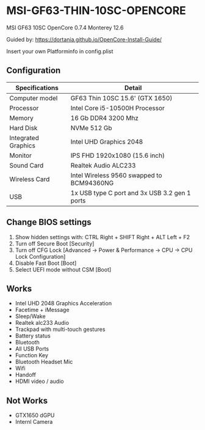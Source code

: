 # MSI-GF63-THIN-10SC-OPENCORE
MSI GF63 10SC OpenCore 0.7.4 Monterey 12.6

Guided by: https://dortania.github.io/OpenCore-Install-Guide/

Insert your own Platforminfo in config.plist

## Configuration

| Specifications | Detail |
| ------------------- | ------------------------------------------- |
| Computer model      | GF63 Thin 10SC 15.6' (GTX 1650)      |
| Processor           | Intel Core i5-10500H Processor     |
| Memory              | 16 Gb DDR4 3200 Mhz             |
| Hard Disk           | NVMe 512 Gb    |
| Integrated Graphics | Intel UHD Graphics 2048                     |
| Monitor             | IPS FHD 1920x1080 (15.6 inch) |
| Sound Card          | Realtek Audio ALC233         |
| Wireless Card       | Intel Wireless 9560  swapped to BCM94360NG                  |
| USB                 | 1x USB type C port and 3x USB 3.2 gen 1 ports  |

## Change BIOS settings

1. Show hidden settings with: CTRL Right + SHIFT Right + ALT Left + F2
2. Turn off Secure Boot [Security]
3. Turn off CFG Lock [Advanced -> Power & Performance -> CPU -> CPU Lock Configuration]
4. Disable Fast Boot [Boot]
5. Select UEFI mode without CSM [Boot]

## Works
- Intel UHD 2048 Graphics Acceleration
- Facetime + iMessage
- Sleep/Wake
- Realtek alc233 Audio
- Trackpad with multi-touch gestures
- Battery status
- Bluetooth
- All USB Ports
- Function Key
- Bluetooth Headset Mic
- Wifi
- Handoff
- HDMI video / audio

## Not Works
- GTX1650 dGPU
- Internl Camera
